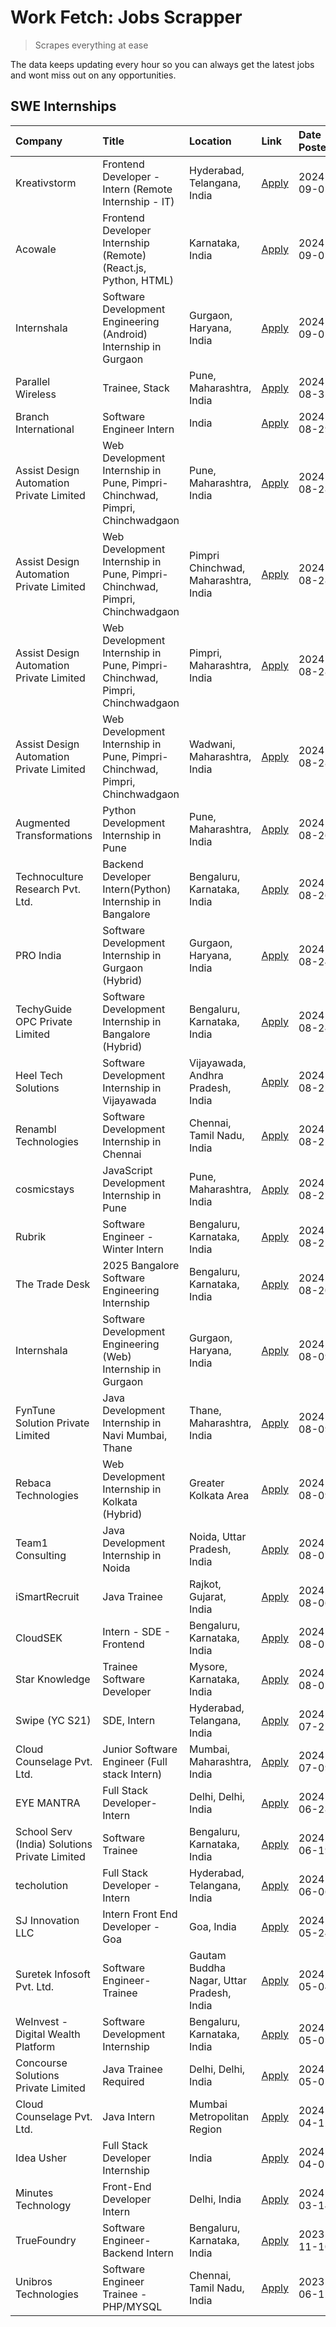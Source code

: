 # Work Fetch: Jobs Scrapper
> Scrapes everything at ease

The data keeps updating every hour so you can always get the latest jobs and wont miss out on any opportunities.

## SWE Internships
<!--START_SECTION:workfetch-->
| Company                                       | Title                                                                       | Location                                  | Link                                                                                                                                                                                                                                                                                                                           | Date Posted   |
|:----------------------------------------------|:----------------------------------------------------------------------------|:------------------------------------------|:-------------------------------------------------------------------------------------------------------------------------------------------------------------------------------------------------------------------------------------------------------------------------------------------------------------------------------|:--------------|
| Kreativstorm                                  | Frontend Developer - Intern (Remote Internship - IT)                        | Hyderabad, Telangana, India               | [Apply](https://in.linkedin.com/jobs/view/frontend-developer-intern-remote-internship-it-at-kreativstorm-4018749420?position=8&pageNum=0&refId=%2FRv%2BZGifEc6wTzd5kPXxEg%3D%3D&trackingId=luica0TJD74%2FgEcGiRZOdw%3D%3D&trk=public_jobs_jserp-result_search-card)                                                            | 2024-09-05    |
| Acowale                                       | Frontend Developer Internship (Remote) (React.js, Python, HTML)             | Karnataka, India                          | [Apply](https://in.linkedin.com/jobs/view/frontend-developer-internship-remote-react-js-python-html-at-acowale-4014663920?position=3&pageNum=0&refId=%2FRv%2BZGifEc6wTzd5kPXxEg%3D%3D&trackingId=Y058wSk9%2BFFI6gv5vTm9wA%3D%3D&trk=public_jobs_jserp-result_search-card)                                                      | 2024-09-01    |
| Internshala                                   | Software Development Engineering (Android) Internship in Gurgaon            | Gurgaon, Haryana, India                   | [Apply](https://in.linkedin.com/jobs/view/software-development-engineering-android-internship-in-gurgaon-at-internshala-4015471580?position=7&pageNum=0&refId=%2FRv%2BZGifEc6wTzd5kPXxEg%3D%3D&trackingId=RBDNUBft3fQKdJicTlIrnQ%3D%3D&trk=public_jobs_jserp-result_search-card)                                               | 2024-09-01    |
| Parallel Wireless                             | Trainee, Stack                                                              | Pune, Maharashtra, India                  | [Apply](https://in.linkedin.com/jobs/view/trainee-stack-at-parallel-wireless-3905689841?position=53&pageNum=0&refId=%2FRv%2BZGifEc6wTzd5kPXxEg%3D%3D&trackingId=sm4i8Xf7ne01IjQfYVJ%2BTg%3D%3D&trk=public_jobs_jserp-result_search-card)                                                                                       | 2024-08-31    |
| Branch International                          | Software Engineer Intern                                                    | India                                     | [Apply](https://in.linkedin.com/jobs/view/software-engineer-intern-at-branch-international-3360513601?position=42&pageNum=0&refId=%2FRv%2BZGifEc6wTzd5kPXxEg%3D%3D&trackingId=nO%2FyKkqnYKEsi4SZUlx%2FcQ%3D%3D&trk=public_jobs_jserp-result_search-card)                                                                       | 2024-08-29    |
| Assist Design Automation Private Limited      | Web Development Internship in Pune, Pimpri-Chinchwad, Pimpri, Chinchwadgaon | Pune, Maharashtra, India                  | [Apply](https://in.linkedin.com/jobs/view/web-development-internship-in-pune-pimpri-chinchwad-pimpri-chinchwadgaon-at-assist-design-automation-private-limited-4010147193?position=22&pageNum=0&refId=%2FRv%2BZGifEc6wTzd5kPXxEg%3D%3D&trackingId=gAHg0vp3weTwFAevmzQL1g%3D%3D&trk=public_jobs_jserp-result_search-card)       | 2024-08-28    |
| Assist Design Automation Private Limited      | Web Development Internship in Pune, Pimpri-Chinchwad, Pimpri, Chinchwadgaon | Pimpri Chinchwad, Maharashtra, India      | [Apply](https://in.linkedin.com/jobs/view/web-development-internship-in-pune-pimpri-chinchwad-pimpri-chinchwadgaon-at-assist-design-automation-private-limited-4010142653?position=23&pageNum=0&refId=%2FRv%2BZGifEc6wTzd5kPXxEg%3D%3D&trackingId=CqLBem%2BJGPlUT8p6B%2Bw%2Fyg%3D%3D&trk=public_jobs_jserp-result_search-card) | 2024-08-28    |
| Assist Design Automation Private Limited      | Web Development Internship in Pune, Pimpri-Chinchwad, Pimpri, Chinchwadgaon | Pimpri, Maharashtra, India                | [Apply](https://in.linkedin.com/jobs/view/web-development-internship-in-pune-pimpri-chinchwad-pimpri-chinchwadgaon-at-assist-design-automation-private-limited-4010143533?position=48&pageNum=0&refId=%2FRv%2BZGifEc6wTzd5kPXxEg%3D%3D&trackingId=DhkYZegeiDDxkR0Q9GHXHw%3D%3D&trk=public_jobs_jserp-result_search-card)       | 2024-08-28    |
| Assist Design Automation Private Limited      | Web Development Internship in Pune, Pimpri-Chinchwad, Pimpri, Chinchwadgaon | Wadwani, Maharashtra, India               | [Apply](https://in.linkedin.com/jobs/view/web-development-internship-in-pune-pimpri-chinchwad-pimpri-chinchwadgaon-at-assist-design-automation-private-limited-4010146266?position=54&pageNum=0&refId=%2FRv%2BZGifEc6wTzd5kPXxEg%3D%3D&trackingId=cYYCBeniXHNI7oz8%2FwBp4Q%3D%3D&trk=public_jobs_jserp-result_search-card)     | 2024-08-28    |
| Augmented Transformations                     | Python Development Internship in Pune                                       | Pune, Maharashtra, India                  | [Apply](https://in.linkedin.com/jobs/view/python-development-internship-in-pune-at-augmented-transformations-4010741884?position=30&pageNum=0&refId=%2FRv%2BZGifEc6wTzd5kPXxEg%3D%3D&trackingId=0qi1HUnfUZSv4h78aSH7hA%3D%3D&trk=public_jobs_jserp-result_search-card)                                                         | 2024-08-26    |
| Technoculture Research Pvt. Ltd.              | Backend Developer Intern(Python) Internship in Bangalore                    | Bengaluru, Karnataka, India               | [Apply](https://in.linkedin.com/jobs/view/backend-developer-intern-python-internship-in-bangalore-at-technoculture-research-pvt-ltd-4010744714?position=57&pageNum=0&refId=%2FRv%2BZGifEc6wTzd5kPXxEg%3D%3D&trackingId=2s9Oka%2BxAuJdRcdULPoLLA%3D%3D&trk=public_jobs_jserp-result_search-card)                                | 2024-08-26    |
| PRO India                                     | Software Development Internship in Gurgaon (Hybrid)                         | Gurgaon, Haryana, India                   | [Apply](https://in.linkedin.com/jobs/view/software-development-internship-in-gurgaon-hybrid-at-pro-india-4009587664?position=39&pageNum=0&refId=%2FRv%2BZGifEc6wTzd5kPXxEg%3D%3D&trackingId=zptn2ZgWIjpOWbAFhRirww%3D%3D&trk=public_jobs_jserp-result_search-card)                                                             | 2024-08-24    |
| TechyGuide OPC Private Limited                | Software Development Internship in Bangalore (Hybrid)                       | Bengaluru, Karnataka, India               | [Apply](https://in.linkedin.com/jobs/view/software-development-internship-in-bangalore-hybrid-at-techyguide-opc-private-limited-4009591646?position=45&pageNum=0&refId=%2FRv%2BZGifEc6wTzd5kPXxEg%3D%3D&trackingId=CLA5Wfa9awa2QIhrufDdTA%3D%3D&trk=public_jobs_jserp-result_search-card)                                      | 2024-08-24    |
| Heel Tech Solutions                           | Software Development Internship in Vijayawada                               | Vijayawada, Andhra Pradesh, India         | [Apply](https://in.linkedin.com/jobs/view/software-development-internship-in-vijayawada-at-heel-tech-solutions-4007906692?position=29&pageNum=0&refId=%2FRv%2BZGifEc6wTzd5kPXxEg%3D%3D&trackingId=Y%2Bbw7JOStIhxHVion6q3OA%3D%3D&trk=public_jobs_jserp-result_search-card)                                                     | 2024-08-22    |
| Renambl Technologies                          | Software Development Internship in Chennai                                  | Chennai, Tamil Nadu, India                | [Apply](https://in.linkedin.com/jobs/view/software-development-internship-in-chennai-at-renambl-technologies-4007910299?position=33&pageNum=0&refId=%2FRv%2BZGifEc6wTzd5kPXxEg%3D%3D&trackingId=d3Pl3qBzRtXl7BgwADbskw%3D%3D&trk=public_jobs_jserp-result_search-card)                                                         | 2024-08-22    |
| cosmicstays                                   | JavaScript Development Internship in Pune                                   | Pune, Maharashtra, India                  | [Apply](https://in.linkedin.com/jobs/view/javascript-development-internship-in-pune-at-cosmicstays-4007904825?position=49&pageNum=0&refId=%2FRv%2BZGifEc6wTzd5kPXxEg%3D%3D&trackingId=hjhi2ZqcJnGSTLJ0Rm3ReQ%3D%3D&trk=public_jobs_jserp-result_search-card)                                                                   | 2024-08-22    |
| Rubrik                                        | Software Engineer - Winter Intern                                           | Bengaluru, Karnataka, India               | [Apply](https://in.linkedin.com/jobs/view/software-engineer-winter-intern-at-rubrik-4006567784?position=10&pageNum=0&refId=%2FRv%2BZGifEc6wTzd5kPXxEg%3D%3D&trackingId=IFOm5TjK0v6jG0gHpZuAMA%3D%3D&trk=public_jobs_jserp-result_search-card)                                                                                  | 2024-08-21    |
| The Trade Desk                                | 2025 Bangalore Software Engineering Internship                              | Bengaluru, Karnataka, India               | [Apply](https://in.linkedin.com/jobs/view/2025-bangalore-software-engineering-internship-at-the-trade-desk-3987456531?position=6&pageNum=0&refId=%2FRv%2BZGifEc6wTzd5kPXxEg%3D%3D&trackingId=hyTKKpSanG3PiATWaxO3ig%3D%3D&trk=public_jobs_jserp-result_search-card)                                                            | 2024-08-20    |
| Internshala                                   | Software Development Engineering (Web) Internship in Gurgaon                | Gurgaon, Haryana, India                   | [Apply](https://in.linkedin.com/jobs/view/software-development-engineering-web-internship-in-gurgaon-at-internshala-3997620471?position=4&pageNum=0&refId=%2FRv%2BZGifEc6wTzd5kPXxEg%3D%3D&trackingId=Qw9Ckeq04ImLHtFqaRG%2BGQ%3D%3D&trk=public_jobs_jserp-result_search-card)                                                 | 2024-08-09    |
| FynTune Solution Private Limited              | Java Development Internship in Navi Mumbai, Thane                           | Thane, Maharashtra, India                 | [Apply](https://in.linkedin.com/jobs/view/java-development-internship-in-navi-mumbai-thane-at-fyntune-solution-private-limited-3997619285?position=15&pageNum=0&refId=%2FRv%2BZGifEc6wTzd5kPXxEg%3D%3D&trackingId=80ajMIQpIIN1Qzm9XVDBfw%3D%3D&trk=public_jobs_jserp-result_search-card)                                       | 2024-08-09    |
| Rebaca Technologies                           | Web Development Internship in Kolkata (Hybrid)                              | Greater Kolkata Area                      | [Apply](https://in.linkedin.com/jobs/view/web-development-internship-in-kolkata-hybrid-at-rebaca-technologies-3997621369?position=37&pageNum=0&refId=%2FRv%2BZGifEc6wTzd5kPXxEg%3D%3D&trackingId=KLRBp6Lxs%2FKFq9tXpE%2FYKg%3D%3D&trk=public_jobs_jserp-result_search-card)                                                    | 2024-08-09    |
| Team1 Consulting                              | Java Development Internship in Noida                                        | Noida, Uttar Pradesh, India               | [Apply](https://in.linkedin.com/jobs/view/java-development-internship-in-noida-at-team1-consulting-3995561721?position=28&pageNum=0&refId=%2FRv%2BZGifEc6wTzd5kPXxEg%3D%3D&trackingId=qoZwp1K%2FWW8%2Fi8reVaUU0w%3D%3D&trk=public_jobs_jserp-result_search-card)                                                               | 2024-08-07    |
| iSmartRecruit                                 | Java Trainee                                                                | Rajkot, Gujarat, India                    | [Apply](https://in.linkedin.com/jobs/view/java-trainee-at-ismartrecruit-3992301825?position=31&pageNum=0&refId=%2FRv%2BZGifEc6wTzd5kPXxEg%3D%3D&trackingId=HxozpPjTO8Q6iWqtZau0pQ%3D%3D&trk=public_jobs_jserp-result_search-card)                                                                                              | 2024-08-06    |
| CloudSEK                                      | Intern - SDE - Frontend                                                     | Bengaluru, Karnataka, India               | [Apply](https://in.linkedin.com/jobs/view/intern-sde-frontend-at-cloudsek-3991574495?position=20&pageNum=0&refId=%2FRv%2BZGifEc6wTzd5kPXxEg%3D%3D&trackingId=Bk6eOxfM8ICxP24q69563g%3D%3D&trk=public_jobs_jserp-result_search-card)                                                                                            | 2024-08-02    |
| Star Knowledge                                | Trainee Software Developer                                                  | Mysore, Karnataka, India                  | [Apply](https://in.linkedin.com/jobs/view/trainee-software-developer-at-star-knowledge-3991516161?position=55&pageNum=0&refId=%2FRv%2BZGifEc6wTzd5kPXxEg%3D%3D&trackingId=gEz8%2FldjQrvk%2B6Efnj0zwA%3D%3D&trk=public_jobs_jserp-result_search-card)                                                                           | 2024-08-02    |
| Swipe (YC S21)                                | SDE, Intern                                                                 | Hyderabad, Telangana, India               | [Apply](https://in.linkedin.com/jobs/view/sde-intern-at-swipe-yc-s21-3980368092?position=58&pageNum=0&refId=%2FRv%2BZGifEc6wTzd5kPXxEg%3D%3D&trackingId=QoquAYRtdwc28bWte675%2FA%3D%3D&trk=public_jobs_jserp-result_search-card)                                                                                               | 2024-07-22    |
| Cloud Counselage Pvt. Ltd.                    | Junior Software Engineer (Full stack Intern)                                | Mumbai, Maharashtra, India                | [Apply](https://in.linkedin.com/jobs/view/junior-software-engineer-full-stack-intern-at-cloud-counselage-pvt-ltd-3967725851?position=16&pageNum=0&refId=%2FRv%2BZGifEc6wTzd5kPXxEg%3D%3D&trackingId=NCeWSeznGdofd7q6wLKJag%3D%3D&trk=public_jobs_jserp-result_search-card)                                                     | 2024-07-09    |
| EYE MANTRA                                    | Full Stack Developer- Intern                                                | Delhi, Delhi, India                       | [Apply](https://in.linkedin.com/jobs/view/full-stack-developer-intern-at-eye-mantra-3960988037?position=51&pageNum=0&refId=%2FRv%2BZGifEc6wTzd5kPXxEg%3D%3D&trackingId=znGNx9ci6ddldNDk1lsw8Q%3D%3D&trk=public_jobs_jserp-result_search-card)                                                                                  | 2024-06-28    |
| School Serv (India) Solutions Private Limited | Software Trainee                                                            | Bengaluru, Karnataka, India               | [Apply](https://in.linkedin.com/jobs/view/software-trainee-at-school-serv-india-solutions-private-limited-3953917603?position=24&pageNum=0&refId=%2FRv%2BZGifEc6wTzd5kPXxEg%3D%3D&trackingId=DOoO2v%2F4NyI8HESHlI0Qqg%3D%3D&trk=public_jobs_jserp-result_search-card)                                                          | 2024-06-19    |
| techolution                                   | Full Stack Developer - Intern                                               | Hyderabad, Telangana, India               | [Apply](https://in.linkedin.com/jobs/view/full-stack-developer-intern-at-techolution-3947911862?position=56&pageNum=0&refId=%2FRv%2BZGifEc6wTzd5kPXxEg%3D%3D&trackingId=JqGw5FQyoO1%2B6myfWJ9RRQ%3D%3D&trk=public_jobs_jserp-result_search-card)                                                                               | 2024-06-06    |
| SJ Innovation LLC                             | Intern Front End Developer - Goa                                            | Goa, India                                | [Apply](https://in.linkedin.com/jobs/view/intern-front-end-developer-goa-at-sj-innovation-llc-3931678611?position=12&pageNum=0&refId=%2FRv%2BZGifEc6wTzd5kPXxEg%3D%3D&trackingId=C2vnH2CoxukSx4InjBTfSg%3D%3D&trk=public_jobs_jserp-result_search-card)                                                                        | 2024-05-24    |
| Suretek Infosoft Pvt. Ltd.                    | Software Engineer-Trainee                                                   | Gautam Buddha Nagar, Uttar Pradesh, India | [Apply](https://in.linkedin.com/jobs/view/software-engineer-trainee-at-suretek-infosoft-pvt-ltd-3916999948?position=40&pageNum=0&refId=%2FRv%2BZGifEc6wTzd5kPXxEg%3D%3D&trackingId=wKH3HjiGp3KgmFUeKvw7xQ%3D%3D&trk=public_jobs_jserp-result_search-card)                                                                      | 2024-05-04    |
| WeInvest - Digital Wealth Platform            | Software Development Internship                                             | Bengaluru, Karnataka, India               | [Apply](https://in.linkedin.com/jobs/view/software-development-internship-at-weinvest-digital-wealth-platform-3912867225?position=2&pageNum=0&refId=%2FRv%2BZGifEc6wTzd5kPXxEg%3D%3D&trackingId=wCd14%2BQXvaWhTP4mE6otcA%3D%3D&trk=public_jobs_jserp-result_search-card)                                                       | 2024-05-01    |
| Concourse Solutions Private Limited           | Java Trainee Required                                                       | Delhi, Delhi, India                       | [Apply](https://in.linkedin.com/jobs/view/java-trainee-required-at-concourse-solutions-private-limited-3912869388?position=11&pageNum=0&refId=%2FRv%2BZGifEc6wTzd5kPXxEg%3D%3D&trackingId=3BUmJdv0DVd%2FDaRP0gIfsA%3D%3D&trk=public_jobs_jserp-result_search-card)                                                             | 2024-05-01    |
| Cloud Counselage Pvt. Ltd.                    | Java Intern                                                                 | Mumbai Metropolitan Region                | [Apply](https://in.linkedin.com/jobs/view/java-intern-at-cloud-counselage-pvt-ltd-3896025667?position=43&pageNum=0&refId=%2FRv%2BZGifEc6wTzd5kPXxEg%3D%3D&trackingId=Jdfb8fQE4ZcPoPvcOa2gbw%3D%3D&trk=public_jobs_jserp-result_search-card)                                                                                    | 2024-04-12    |
| Idea Usher                                    | Full Stack Developer Internship                                             | India                                     | [Apply](https://in.linkedin.com/jobs/view/full-stack-developer-internship-at-idea-usher-3879565540?position=25&pageNum=0&refId=%2FRv%2BZGifEc6wTzd5kPXxEg%3D%3D&trackingId=xI0ufjPMWKU2RwS3RkcZwA%3D%3D&trk=public_jobs_jserp-result_search-card)                                                                              | 2024-04-01    |
| Minutes Technology                            | Front-End Developer Intern                                                  | Delhi, India                              | [Apply](https://in.linkedin.com/jobs/view/front-end-developer-intern-at-minutes-technology-3853712549?position=21&pageNum=0&refId=%2FRv%2BZGifEc6wTzd5kPXxEg%3D%3D&trackingId=dD%2BCtN%2BX1hVlzjsiGJNv6Q%3D%3D&trk=public_jobs_jserp-result_search-card)                                                                       | 2024-03-14    |
| TrueFoundry                                   | Software Engineer-Backend Intern                                            | Bengaluru, Karnataka, India               | [Apply](https://in.linkedin.com/jobs/view/software-engineer-backend-intern-at-truefoundry-3779508170?position=46&pageNum=0&refId=%2FRv%2BZGifEc6wTzd5kPXxEg%3D%3D&trackingId=3obPhGX2dWd3TgpnrBPe%2Bw%3D%3D&trk=public_jobs_jserp-result_search-card)                                                                          | 2023-11-10    |
| Unibros Technologies                          | Software Engineer Trainee - PHP/MYSQL                                       | Chennai, Tamil Nadu, India                | [Apply](https://in.linkedin.com/jobs/view/software-engineer-trainee-php-mysql-at-unibros-technologies-3656599241?position=52&pageNum=0&refId=%2FRv%2BZGifEc6wTzd5kPXxEg%3D%3D&trackingId=VcNIVVdDKPn14XV0YpeqKg%3D%3D&trk=public_jobs_jserp-result_search-card)                                                                | 2023-06-12    |
<!--END_SECTION:workfetch-->
